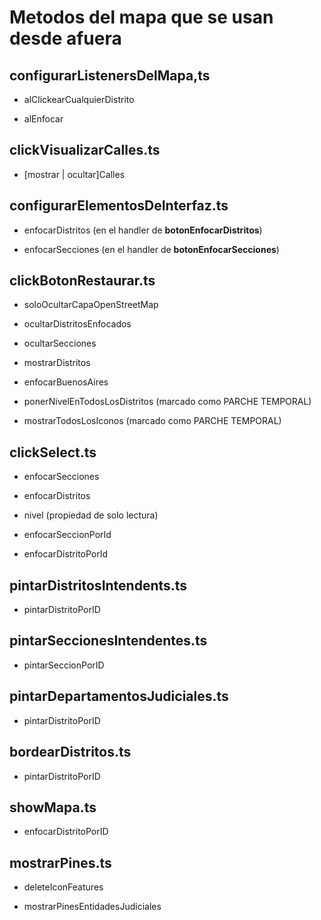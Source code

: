 # Metodos del mapa que se usan desde afuera

## configurarListenersDelMapa,ts

- alClickearCualquierDistrito

- alEnfocar

## clickVisualizarCalles.ts

- [mostrar | ocultar]Calles

## configurarElementosDeInterfaz.ts

- enfocarDistritos (en el handler de **botonEnfocarDistritos**)

- enfocarSecciones (en el handler de **botonEnfocarSecciones**)

## clickBotonRestaurar.ts

- soloOcultarCapaOpenStreetMap

- ocultarDistritosEnfocados

- ocultarSecciones

- mostrarDistritos

- enfocarBuenosAires

- ponerNivelEnTodosLosDistritos (marcado como PARCHE TEMPORAL)

- mostrarTodosLosIconos (marcado como PARCHE TEMPORAL)

## clickSelect.ts

- enfocarSecciones

- enfocarDistritos

- nivel (propiedad de solo lectura)

- enfocarSeccionPorId

- enfocarDistritoPorId

## pintarDistritosIntendents.ts

- pintarDistritoPorID

## pintarSeccionesIntendentes.ts

- pintarSeccionPorID

## pintarDepartamentosJudiciales.ts

- pintarDistritoPorID

## bordearDistritos.ts

- pintarDistritoPorID

## showMapa.ts

- enfocarDistritoPorID

## mostrarPines.ts

- deleteIconFeatures

- mostrarPinesEntidadesJudiciales
